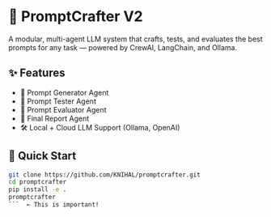 # 🧪 PromptCrafter V2

A modular, multi-agent LLM system that crafts, tests, and evaluates the best prompts for any task — powered by CrewAI, LangChain, and Ollama.

## ✨ Features

- 🔧 Prompt Generator Agent
- 🧪 Prompt Tester Agent
- 🧠 Prompt Evaluator Agent
- 📝 Final Report Agent
- 🛠️ Local + Cloud LLM Support (Ollama, OpenAI)

## 🚀 Quick Start

```bash
git clone https://github.com/KNIHAL/promptcrafter.git
cd promptcrafter
pip install -e .
promptcrafter
```  ← This is important!

